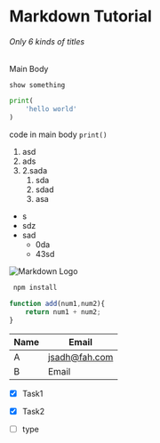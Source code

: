 # Markdown Tutorial

###### Only 6 kinds of titles 

Main Body

```
show something
```

```python
print(
    'hello world'
)
```

code in main body `print()`



1. asd
2. ads
3. 2.sada
   1. sda
   2. sdad
   3. asa


- s
- sdz
- sad 
  - 0da
  - 43sd


![Markdown Logo](https://markdown-here.com/img/icon256.png)

<!-- Github -->
<!-- Code Blocks -->
```bash
 npm install
```
```javascript
function add(num1,num2){
    return num1 + num2;
}
```


<!-- Table -->
| Name   | Email  |
|--------|--------|
| A  | jsadh@fah.com  |
| B   | Email  |


- [x] Task1 
- [x] Task2
- [ ] type 

